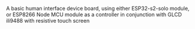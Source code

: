 A basic human interface device board, using either ESP32-s2-solo module, or ESP8266 Node MCU module as a controller in conjunction with GLCD ili9488 with resistive touch screen
